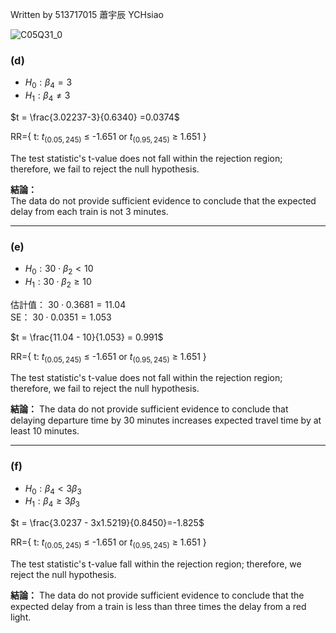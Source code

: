 Written by 513717015 蕭宇辰 YCHsiao

![C05Q31_0](https://github.com/user-attachments/assets/ff9eaf80-d473-40c0-bce7-76eb9046e349)




### (d) 

- $H_0: \beta_4 = 3$
- $H_1: \beta_4 \neq 3$

$t = \frac{3.02237-3}{0.6340} =0.0374$

RR={ t: $t_{ (0.05,245) }$ $\le$ -1.651 or $t_{ (0.95,245) }$ $\ge$ 1.651 }

The test statistic's t-value does not fall within the rejection region; therefore, we fail to reject the null hypothesis.

**結論：**  
The data do not provide sufficient evidence to conclude that the expected delay from each train is not 3 minutes.

---

### (e) 

- $H_0: 30 \cdot \beta_2 < 10$
- $H_1: 30 \cdot \beta_2 \geq 10$

估計值： $30 \cdot 0.3681 = 11.04$  
SE： $30 \cdot 0.0351 = 1.053$  

$t = \frac{11.04 - 10}{1.053} = 0.991$  

RR={ t: $t_{ (0.05,245) }$ $\le$ -1.651 or $t_{ (0.95,245) }$ $\ge$ 1.651 }

The test statistic's t-value does not fall within the rejection region; therefore, we fail to reject the null hypothesis.

**結論：** 
The data do not provide sufficient evidence to conclude that delaying departure time by 30 minutes increases expected travel time by at least 10 minutes.


---

### (f) 

- $H_0: \beta_4 < 3\beta_3$
- $H_1: \beta_4 \geq 3\beta_3$

$t = \frac{3.0237 - 3x1.5219}{0.8450}=-1.825$

RR={ t: $t_{ (0.05,245) }$ $\le$ -1.651 or $t_{ (0.95,245) }$ $\ge$ 1.651 }

The test statistic's t-value fall within the rejection region; therefore, we reject the null hypothesis.

**結論：** The data do not provide sufficient evidence to conclude that the expected delay from a train is less than three times the delay from a red light. 
